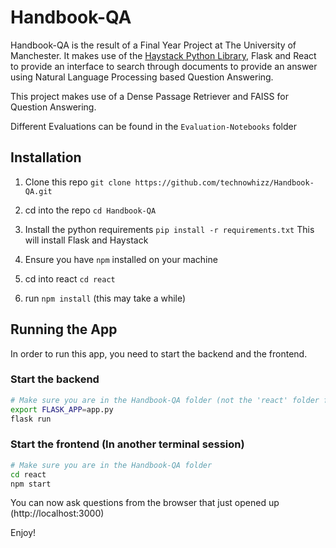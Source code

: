 # Handbook-QA

Handbook-QA is the result of a Final Year Project at The University of Manchester. It makes use of the [Haystack Python Library](https://github.com/deepset-ai/haystack), Flask and React to provide an interface to search through documents to provide an answer using Natural Language Processing based Question Answering.

This project makes use of a Dense Passage Retriever and FAISS for Question Answering.

Different Evaluations can be found in the `Evaluation-Notebooks` folder

## Installation

1. Clone this repo `git clone https://github.com/technowhizz/Handbook-QA.git`

1. cd into the repo `cd Handbook-QA`

1. Install the python requirements `pip install -r requirements.txt` This will install Flask and Haystack

1. Ensure you have `npm` installed on your machine

1. cd into react `cd react`

1. run `npm install` (this may take a while)

## Running the App

In order to run this app, you need to start the backend and the frontend.

### Start the backend

```bash
# Make sure you are in the Handbook-QA folder (not the 'react' folder from the previous steps) 
export FLASK_APP=app.py
flask run
```

### Start the frontend (In another terminal session)

```bash
# Make sure you are in the Handbook-QA folder
cd react
npm start
```

You can now ask questions from the browser that just opened up (http://localhost:3000)

Enjoy!